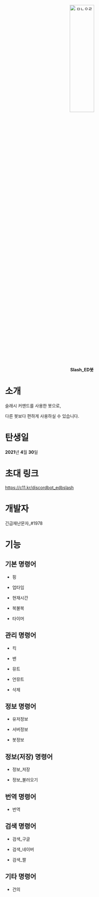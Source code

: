 <p align="center">
<img src="https://cdn.discordapp.com/avatars/837530519892787270/efd8cdc53a94915f59b576991ac886c1.webp?size=1024" width="40%" height="30%" title="Slash_ED봇" alt="ㅁㄴㅇㄹ">
</p>

<p align="center">
<b>Slash_ED봇</b>
</p>
</img></center>

소개
==

슬래시 커맨드를 사용한 봇으로,

다른 봇보다 편하게 사용하실 수 있습니다.

탄생일
==

**2021**년 **4**월 **30**일


초대 링크
==

https://c11.kr/discordbot_edbslash


개발자
==

긴급재난문자_#1978


기능
==

기본 명령어
--
- 핑

- 업타임

- 현재시간

- 복불복

- 타이머

관리 명령어
--
- 킥

- 밴

- 뮤트

- 언뮤트

- 삭제

정보 명령어
--
- 유저정보

- 서버정보

- 봇정보

정보(저장) 명령어
--
- 정보_저장

- 정보_불러오기

번역 명령어
--
- 번역

검색 명령어
--
- 검색_구글

- 검색_네이버

- 검색_짤


기타 명령어
--
- 건의
